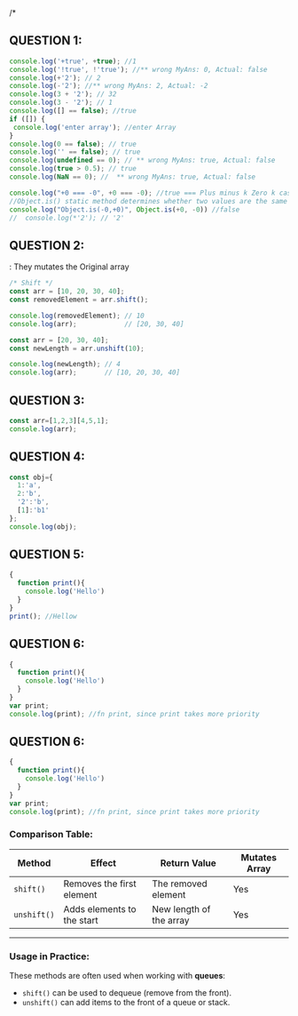 /* 
## QUESTION 1:
 ```js
console.log('+true', +true); //1
console.log('!true', !'true'); //** wrong MyAns: 0, Actual: false
console.log(+'2'); // 2
console.log(-'2'); //** wrong MyAns: 2, Actual: -2
console.log(3 + '2'); // 32
console.log(3 - '2'); // 1
console.log([] == false); //true
if ([]) {
  console.log('enter array'); //enter Array
}
console.log(0 == false); // true
console.log('' == false); // true
console.log(undefined == 0); // ** wrong MyAns: true, Actual: false
console.log(true > 0.5); // true
console.log(NaN == 0); //  ** wrong MyAns: true, Actual: false

console.log("+0 === -0", +0 === -0); //true === Plus minus k Zero k case m shi kam nhi krta
//Object.is() static method determines whether two values are the same value.
console.log("Object.is(-0,+0)", Object.is(+0, -0)) //false
 //  console.log(*'2'); // '2'
 ```

 ## QUESTION 2:
 : They mutates the Original array
 ```js
 /* Shift */
const arr = [10, 20, 30, 40];
const removedElement = arr.shift();

console.log(removedElement); // 10
console.log(arr);            // [20, 30, 40]
```
<!-- Un shift -->
```js
const arr = [20, 30, 40];
const newLength = arr.unshift(10);

console.log(newLength); // 4
console.log(arr);       // [10, 20, 30, 40]
```

## QUESTION 3:
```js
const arr=[1,2,3][4,5,1];
console.log(arr);
```
## QUESTION 4:
```js
const obj={
  1:'a',
  2:'b',
  '2':'b',
  [1]:'b1'
};
console.log(obj);
```
## QUESTION 5:
```js
{
  function print(){
    console.log('Hello')
  }
}
print(); //Hellow
```

## QUESTION 6: 
```js
{
  function print(){
    console.log('Hello')
  }
}
var print;
console.log(print); //fn print, since print takes more priority
```

## QUESTION 6: 
```js
{
  function print(){
    console.log('Hello')
  }
}
var print;
console.log(print); //fn print, since print takes more priority
```


















### Comparison Table:

| **Method** | **Effect**                      | **Return Value**         | **Mutates Array** |
|------------|---------------------------------|--------------------------|-------------------|
| `shift()`  | Removes the first element       | The removed element      | Yes               |
| `unshift()`| Adds elements to the start      | New length of the array  | Yes               |

---

### Usage in Practice:
These methods are often used when working with **queues**:
- `shift()` can be used to dequeue (remove from the front).
- `unshift()` can add items to the front of a queue or stack.
```

